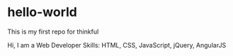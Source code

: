 # hello-world
This is my first repo for thinkful

Hi, I am a Web Developer
Skills: HTML, CSS, JavaScript, jQuery, AngularJS
